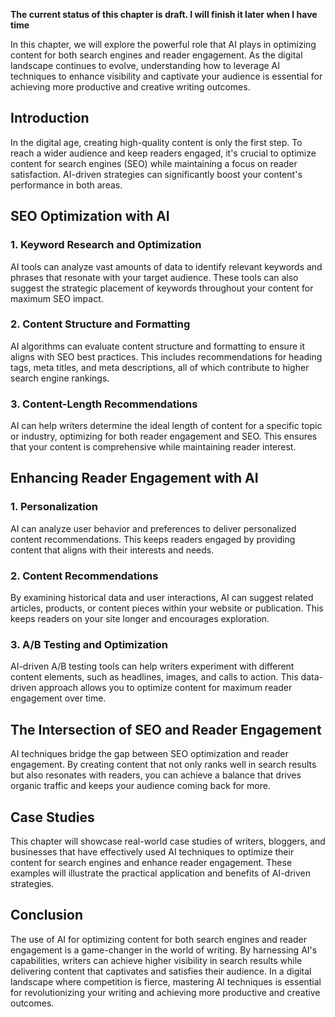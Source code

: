**The current status of this chapter is draft. I will finish it later when I have time**

In this chapter, we will explore the powerful role that AI plays in optimizing content for both search engines and reader engagement. As the digital landscape continues to evolve, understanding how to leverage AI techniques to enhance visibility and captivate your audience is essential for achieving more productive and creative writing outcomes.

Introduction
------------

In the digital age, creating high-quality content is only the first step. To reach a wider audience and keep readers engaged, it's crucial to optimize content for search engines (SEO) while maintaining a focus on reader satisfaction. AI-driven strategies can significantly boost your content's performance in both areas.

SEO Optimization with AI
------------------------

### 1. Keyword Research and Optimization

AI tools can analyze vast amounts of data to identify relevant keywords and phrases that resonate with your target audience. These tools can also suggest the strategic placement of keywords throughout your content for maximum SEO impact.

### 2. Content Structure and Formatting

AI algorithms can evaluate content structure and formatting to ensure it aligns with SEO best practices. This includes recommendations for heading tags, meta titles, and meta descriptions, all of which contribute to higher search engine rankings.

### 3. Content-Length Recommendations

AI can help writers determine the ideal length of content for a specific topic or industry, optimizing for both reader engagement and SEO. This ensures that your content is comprehensive while maintaining reader interest.

Enhancing Reader Engagement with AI
-----------------------------------

### 1. Personalization

AI can analyze user behavior and preferences to deliver personalized content recommendations. This keeps readers engaged by providing content that aligns with their interests and needs.

### 2. Content Recommendations

By examining historical data and user interactions, AI can suggest related articles, products, or content pieces within your website or publication. This keeps readers on your site longer and encourages exploration.

### 3. A/B Testing and Optimization

AI-driven A/B testing tools can help writers experiment with different content elements, such as headlines, images, and calls to action. This data-driven approach allows you to optimize content for maximum reader engagement over time.

The Intersection of SEO and Reader Engagement
---------------------------------------------

AI techniques bridge the gap between SEO optimization and reader engagement. By creating content that not only ranks well in search results but also resonates with readers, you can achieve a balance that drives organic traffic and keeps your audience coming back for more.

Case Studies
------------

This chapter will showcase real-world case studies of writers, bloggers, and businesses that have effectively used AI techniques to optimize their content for search engines and enhance reader engagement. These examples will illustrate the practical application and benefits of AI-driven strategies.

Conclusion
----------

The use of AI for optimizing content for both search engines and reader engagement is a game-changer in the world of writing. By harnessing AI's capabilities, writers can achieve higher visibility in search results while delivering content that captivates and satisfies their audience. In a digital landscape where competition is fierce, mastering AI techniques is essential for revolutionizing your writing and achieving more productive and creative outcomes.
